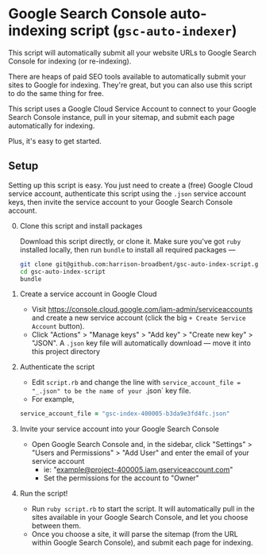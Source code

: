 # Google Search Console auto-indexing script (`gsc-auto-indexer`)

This script will automatically submit all your website URLs to Google Search Console for indexing (or re-indexing).

There are heaps of paid SEO tools available to automatically submit your sites to Google for indexing. They're great, but you can also use this script to do the same thing for free.

This script uses a Google Cloud Service Account to connect to your Google Search Console instance, pull in your sitemap, and submit each page automatically for indexing.

Plus, it's easy to get started.

## Setup

Setting up this script is easy. You just need to create a (free) Google Cloud service account, authenticate this script using the `.json` service account keys, then invite the service account to your Google Search Console account.

0. Clone this script and install packages

   Download this script directly, or clone it. Make sure you've got `ruby` installed locally, then run `bundle` to install all required packages —

   ```sh
   git clone git@github.com:harrison-broadbent/gsc-auto-index-script.git
   cd gsc-auto-index-script
   bundle
   ```

1. Create a service account in Google Cloud

   - Visit https://console.cloud.google.com/iam-admin/serviceaccounts and create a new service account (click the big `+ Create Service Account` button).
   - Click "Actions" > "Manage keys" > "Add key" > "Create new key" > "JSON". A `.json` key file will automatically download — move it into this project directory

2. Authenticate the script

   - Edit `script.rb` and change the line with `service_account_file = "_.json" to be the name of your `.json` key file.
   - For example,

   ```ruby
   service_account_file = "gsc-index-400005-b3da9e3fd4fc.json"
   ```

3. Invite your service account into your Google Search Console

   - Open Google Search Console and, in the sidebar, click "Settings" > "Users and Permissions" > "Add User" and enter the email of your service account
     - ie: "example@project-400005.iam.gserviceaccount.com"
     - Set the permissions for the account to "Owner"

4. Run the script!

   - Run `ruby script.rb` to start the script. It will automatically pull in the sites available in your Google Search Console, and let you choose between them.
   - Once you choose a site, it will parse the sitemap (from the URL within Google Search Console), and submit each page for indexing.
